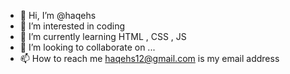 - 👋 Hi, I’m @haqehs
- 👀 I’m interested in coding
- 🌱 I’m currently learning HTML , CSS , JS
- 💞️ I’m looking to collaborate on ...
- 📫 How to reach me haqehs12@gmail.com is my email address

<!---
haqehs/haqehs is a ✨ special ✨ repository because its `README.md` (this file) appears on your GitHub profile.
You can click the Preview link to take a look at your changes.
--->

